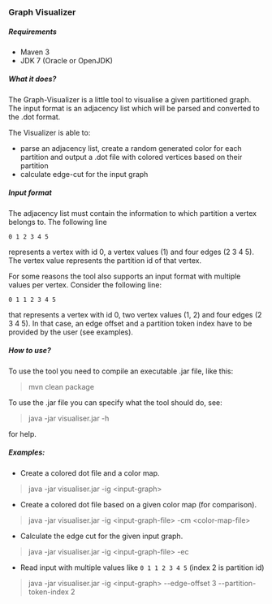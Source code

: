 ### Graph Visualizer

##### Requirements

* Maven 3
* JDK 7 (Oracle or OpenJDK)

##### What it does?

The Graph-Visualizer is a little tool to visualise a given partitioned graph.
The input format is an adjacency list which will be parsed and converted to
the .dot format.

The Visualizer is able to:
- parse an adjacency list, create a random generated color for each partition
 and output a .dot file with colored vertices based on their partition
- calculate edge-cut for the input graph

##### Input format

The adjacency list must contain the information to which partition a vertex
belongs to. The following line

`0 1 2 3 4 5`

represents a vertex with id 0, a vertex values (1) and four edges (2 3 4 5).
The vertex value represents the partition id of that vertex.

For some reasons the tool also supports an input format with multiple values
per vertex. Consider the following line:

`0 1 1 2 3 4 5`

that represents a vertex with id 0, two vertex values (1, 2) and four edges
(2 3 4 5). In that case, an edge offset and a partition token index have to
be provided by the user (see examples).


##### How to use?

To use the tool you need to compile an executable .jar file, like this:

> mvn clean package

To use the .jar file you can specify what the tool should do, see:

> java -jar visualiser.jar -h

for help.

##### Examples:

* Create a colored dot file and a color map.

> java -jar visualiser.jar -ig &lt;input-graph&gt;

* Create a colored dot file based on a given color map (for comparison).

> java -jar visualiser.jar -ig &lt;input-graph-file&gt; -cm &lt;color-map-file&gt;

* Calculate the edge cut for the given input graph.

> java -jar visualiser.jar -ig &lt;input-graph-file&gt; -ec

* Read input with multiple values like `0 1 1 2 3 4 5` (index 2 is partition id)

> java -jar visualiser.jar -ig &lt;input-graph&gt; --edge-offset 3 
--partition-token-index 2


